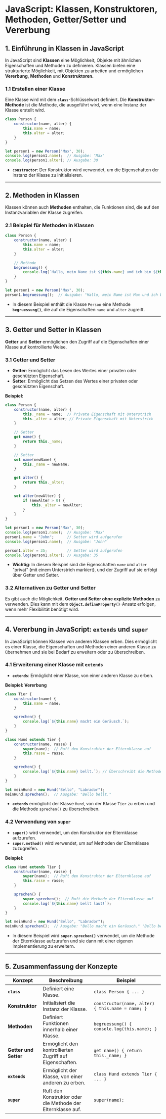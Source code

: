 
# JavaScript: Klassen, Konstruktoren, Methoden, Getter/Setter und Vererbung

## **1. Einführung in Klassen in JavaScript**

In JavaScript sind **Klassen** eine Möglichkeit, Objekte mit ähnlichen Eigenschaften und Methoden zu definieren. Klassen bieten eine strukturierte Möglichkeit, mit Objekten zu arbeiten und ermöglichen **Vererbung**, **Methoden** und **Konstruktoren**.

### **1.1 Erstellen einer Klasse**

Eine Klasse wird mit dem **`class`**-Schlüsselwort definiert. Die **Konstruktor-Methode** ist die Methode, die ausgeführt wird, wenn eine Instanz der Klasse erstellt wird.

```javascript
class Person {
    constructor(name, alter) {
        this.name = name;
        this.alter = alter;
    }
}

let person1 = new Person("Max", 30);
console.log(person1.name);  // Ausgabe: "Max"
console.log(person1.alter); // Ausgabe: 30
```

- **`constructor`**: Der Konstruktor wird verwendet, um die Eigenschaften der Instanz der Klasse zu initialisieren.

---

## **2. Methoden in Klassen**

Klassen können auch **Methoden** enthalten, die Funktionen sind, die auf den Instanzvariablen der Klasse zugreifen.

### **2.1 Beispiel für Methoden in Klassen**

```javascript
class Person {
    constructor(name, alter) {
        this.name = name;
        this.alter = alter;
    }

    // Methode
    begruessung() {
        console.log(`Hallo, mein Name ist ${this.name} und ich bin ${this.alter} Jahre alt.`);
    }
}

let person1 = new Person("Max", 30);
person1.begruessung();  // Ausgabe: "Hallo, mein Name ist Max und ich bin 30 Jahre alt."
```

- In diesem Beispiel enthält die Klasse `Person` eine Methode **`begruessung()`**, die auf die Eigenschaften `name` und `alter` zugreift.

---

## **3. Getter und Setter in Klassen**

**Getter** und **Setter** ermöglichen den Zugriff auf die Eigenschaften einer Klasse auf kontrollierte Weise.

### **3.1 Getter und Setter**

- **Getter**: Ermöglicht das Lesen des Wertes einer privaten oder geschützten Eigenschaft.
- **Setter**: Ermöglicht das Setzen des Wertes einer privaten oder geschützten Eigenschaft.

**Beispiel:**
```javascript
class Person {
    constructor(name, alter) {
        this._name = name;  // Private Eigenschaft mit Unterstrich
        this._alter = alter; // Private Eigenschaft mit Unterstrich
    }

    // Getter
    get name() {
        return this._name;
    }

    // Setter
    set name(newName) {
        this._name = newName;
    }

    get alter() {
        return this._alter;
    }

    set alter(newAlter) {
        if (newAlter > 0) {
            this._alter = newAlter;
        }
    }
}

let person1 = new Person("Max", 30);
console.log(person1.name);  // Ausgabe: "Max"
person1.name = "John";      // Setter wird aufgerufen
console.log(person1.name);  // Ausgabe: "John"

person1.alter = 35;         // Setter wird aufgerufen
console.log(person1.alter); // Ausgabe: 35
```

- **Wichtig**: In diesem Beispiel sind die Eigenschaften `name` und `alter` "privat" (mit einem Unterstrich markiert), und der Zugriff auf sie erfolgt über Getter und Setter.

### **3.2 Alternativen zu Getter und Setter**

Es gibt auch die Möglichkeit, **Getter und Setter ohne explizite Methoden** zu verwenden. Dies kann mit dem **`Object.defineProperty()`**-Ansatz erfolgen, wenn mehr Flexibilität benötigt wird.

---

## **4. Vererbung in JavaScript: `extends` und `super`**

In JavaScript können Klassen von anderen Klassen erben. Dies ermöglicht es einer Klasse, die Eigenschaften und Methoden einer anderen Klasse zu übernehmen und sie bei Bedarf zu erweitern oder zu überschreiben.

### **4.1 Erweiterung einer Klasse mit `extends`**

- **`extends`**: Ermöglicht einer Klasse, von einer anderen Klasse zu erben.

**Beispiel: Vererbung**

```javascript
class Tier {
    constructor(name) {
        this.name = name;
    }

    sprechen() {
        console.log(`${this.name} macht ein Geräusch.`);
    }
}

class Hund extends Tier {
    constructor(name, rasse) {
        super(name);  // Ruft den Konstruktor der Elternklasse auf
        this.rasse = rasse;
    }

    sprechen() {
        console.log(`${this.name} bellt.`); // Überschreibt die Methode der Elternklasse
    }
}

let meinHund = new Hund("Bello", "Labrador");
meinHund.sprechen();  // Ausgabe: "Bello bellt."
```

- **`extends`** ermöglicht der Klasse `Hund`, von der Klasse `Tier` zu erben und die Methode `sprechen()` zu überschreiben.

### **4.2 Verwendung von `super`**

- **`super()`** wird verwendet, um den Konstruktor der Elternklasse aufzurufen.
- **`super.method()`** wird verwendet, um auf Methoden der Elternklasse zuzugreifen.

**Beispiel:**
```javascript
class Hund extends Tier {
    constructor(name, rasse) {
        super(name);  // Ruft den Konstruktor der Elternklasse auf
        this.rasse = rasse;
    }

    sprechen() {
        super.sprechen();  // Ruft die Methode der Elternklasse auf
        console.log(`${this.name} bellt laut!`);
    }
}

let meinHund = new Hund("Bello", "Labrador");
meinHund.sprechen();  // Ausgabe: "Bello macht ein Geräusch." "Bello bellt laut!"
```

- In diesem Beispiel wird **`super.sprechen()`** verwendet, um die Methode der Elternklasse aufzurufen und sie dann mit einer eigenen Implementierung zu erweitern.

---

## **5. Zusammenfassung der Konzepte**

| **Konzept**                  | **Beschreibung**                                         | **Beispiel**                                      |
|------------------------------|---------------------------------------------------------|--------------------------------------------------|
| **`class`**                   | Definiert eine Klasse.                                  | `class Person { ... }`                          |
| **Konstruktor**               | Initialisiert die Instanz der Klasse.                   | `constructor(name, alter) { this.name = name; }`  |
| **Methoden**                  | Definiert Funktionen innerhalb einer Klasse.            | `begruessung() { console.log(this.name); }`       |
| **Getter und Setter**         | Ermöglicht den kontrollierten Zugriff auf Eigenschaften. | `get name() { return this._name; }`              |
| **`extends`**                 | Ermöglicht der Klasse, von einer anderen zu erben.      | `class Hund extends Tier { ... }`                |
| **`super`**                   | Ruft den Konstruktor oder die Methode der Elternklasse auf. | `super(name);`                                   |


